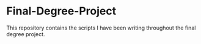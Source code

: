 # Final-Degree-Project

This repository contains the scripts I have been writing throughout the final degree project. 
